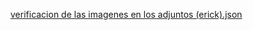 [verificacion de las imagenes en los adjuntos (erick).json](https://github.com/user-attachments/files/21496964/verificacion.de.las.imagenes.en.los.adjuntos.erick.json)
